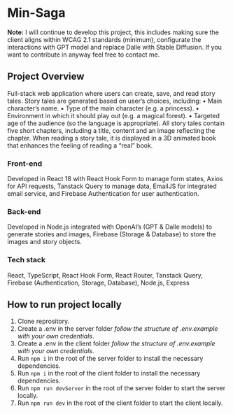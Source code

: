# Min-Saga
**Note:** I will continue to develop this project, this includes making sure the client aligns within WCAG 2.1 standards (minimum), configurate the interactions with GPT model and replace Dalle with Stable Diffusion. If you want to contribute in anyway feel free to contact me.

## Project Overview
Full-stack web application where users can create, save, and read story tales.
Story tales are generated based on user’s choices, including:
•	Main character’s name.
•	Type of the main character (e.g. a princess).
•	Environment in which it should play out (e.g. a magical forest).
•	Targeted age of the audience (so the language is appropriate).
All story tales contain five short chapters, including a title, content and an image reflecting the chapter.
When reading a story tale, it is displayed in a 3D animated book that enhances the feeling of reading a “real” book. 

### Front-end
Developed in React 18 with React Hook Form to manage form states, Axios for API requests, Tanstack Query to manage data, EmailJS for integrated email service, and Firebase Authentication for user authentication.

### Back-end
Developed in Node.js integrated with OpenAI’s (GPT & Dalle models) to generate stories and images, Firebase (Storage & Database) to store the images and story objects.

### Tech stack
React, TypeScript, React Hook Form, React Router, Tanstack Query, Firebase (Authentication, Storage, Database), Node.js, Express

## How to run project locally
1. Clone reprository.
2. Create a .env in the server folder _follow the structure of .env.example with your own credentials_.
3. Create a .env in the client folder _follow the structure of .env.example with your own credentials_.
4. Run `npm i` in the root of the server folder to install the necessary dependencies. 
5. Run `npm i` in the root of the client folder to install the necessary dependencies. 
6. Run `npm run devServer` in the root of the server folder to start the server locally.
7. Run `npm run dev` in the root of the client folder to start the client locally.
 
